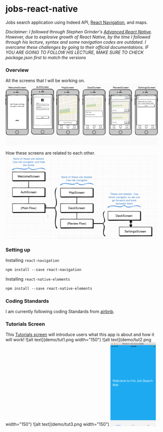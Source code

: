 # jobs-react-native
Jobs search application using Indeed API, [React Navigation](https://reactnavigation.org/docs/intro/), and maps.

*Disclaimer: I followed through Stephen Grinder's [Advanced React Native](https://www.udemy.com/react-native-advanced/).
However, due to explosive growth of React Native, by the time I followed through his lecture, syntax and some navigation codes are outdated. I overcame these challenges by going to their official documentations. IF YOU ARE GOING TO FOLLOW HIS LECTURE, MAKE SURE TO CHECK package.json first to match the versions*

### Overview
All the screens that I will be working on.
![alt text](demo/screens.png)

How these screens are related to each other.
![alt text](demo/flow.png)

### Setting up
Installing `react-navigation`
```bash
npm install --save react-navigation
```

Installing `react-native-elements`
```bash
npm install --save react-native-elements
```

### Coding Standards
I am currently following coding Standards from [airbnb](https://github.com/airbnb/javascript/tree/master/react).

### Tutorials Screen
This [Tutorials screen](jobs/components/Slides.js) will introduce users what this app is about and how it will work!
![alt text](demo/tut1.png width="150") ![alt text](demo/tut2.png width="150") ![alt text](demo/tut3.png width="150")
<img src="demo/tut1.png" width="150">
